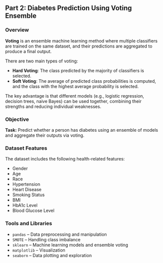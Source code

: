 ## Part 2: Diabetes Prediction Using Voting Ensemble

### Overview

**Voting** is an ensemble machine learning method where multiple classifiers are trained on the same dataset, and their predictions are aggregated to produce a final output.

There are two main types of voting:

- **Hard Voting**: The class predicted by the majority of classifiers is selected.  
- **Soft Voting**: The average of predicted class probabilities is computed, and the class with the highest average probability is selected.

The key advantage is that different models (e.g., logistic regression, decision trees, naive Bayes) can be used together, combining their strengths and reducing individual weaknesses.

### Objective

**Task:** Predict whether a person has diabetes using an ensemble of models and aggregate their outputs via voting.

### Dataset Features

The dataset includes the following health-related features:

- Gender  
- Age  
- Race  
- Hypertension  
- Heart Disease  
- Smoking Status  
- BMI  
- HbA1c Level  
- Blood Glucose Level  

### Tools and Libraries

- `pandas` – Data preprocessing and manipulation  
- `SMOTE` – Handling class imbalance  
- `sklearn` – Machine learning models and ensemble voting  
- `matplotlib` – Visualization  
- `seaborn` – Data plotting and exploration  